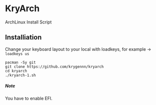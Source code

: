 # KryArch
ArchLinux Install Script

## Installiation
Change your keyboard layout to your local with loadkeys, for example -> `loadkeys us`
```
pacman -Sy git
git clone https://github.com/krygennn/kryarch
cd kryarch
./kryarch-1.sh
```
##### Note
You have to enable EFI.
